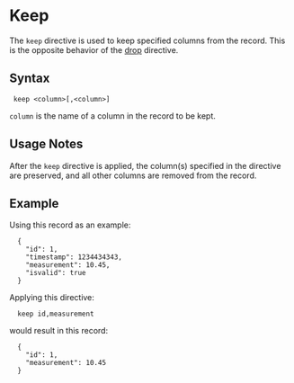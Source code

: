 # Keep

The `keep` directive is used to keep specified columns from the record. This is the
opposite behavior of the [drop](docs/directives/drop.md) directive.

## Syntax

```
 keep <column>[,<column>]
```

`column` is the name of a column in the record to be kept.

## Usage Notes

After the `keep` directive is applied, the column(s) specified in the directive are
preserved, and all other columns are removed from the record.


## Example

Using this record as an example:

```
  {
    "id": 1,
    "timestamp": 1234434343,
    "measurement": 10.45,
    "isvalid": true
  }
```

Applying this directive:

```
  keep id,measurement
```

would result in this record:

```
  {
    "id": 1,
    "measurement": 10.45
  }
```
